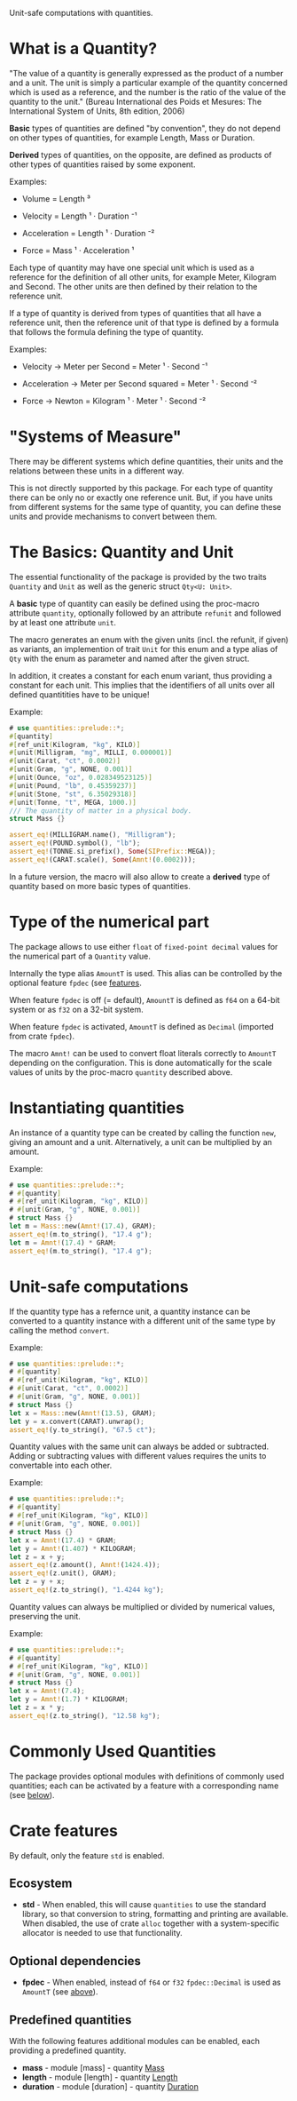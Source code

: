 Unit-safe computations with quantities.

# What is a Quantity?

"The value of a quantity is generally expressed as the product of a number
and a unit. The unit is simply a particular example of the quantity concerned
which is used as a reference, and the number is the ratio of the value of the
quantity to the unit." (Bureau International des Poids et Mesures: The
International System of Units, 8th edition, 2006)

**Basic** types of quantities are defined "by convention", they do not depend on
other types of quantities, for example Length, Mass or Duration.

**Derived** types of quantities, on the opposite, are defined as products of
other types of quantities raised by some exponent.

Examples:

* Volume = Length ³

* Velocity = Length ¹ · Duration ⁻¹

* Acceleration = Length ¹ · Duration ⁻²

* Force = Mass ¹ · Acceleration ¹

Each type of quantity may have one special unit which is used as a reference
for the definition of all other units, for example Meter, Kilogram and
Second. The other units are then defined by their relation to the reference
unit.

If a type of quantity is derived from types of quantities that all have a
reference unit, then the reference unit of that type is defined by a formula
that follows the formula defining the type of quantity.

Examples:

* Velocity -> Meter per Second = Meter ¹ · Second ⁻¹

* Acceleration -> Meter per Second squared = Meter ¹ · Second ⁻²

* Force -> Newton = Kilogram ¹ · Meter ¹ · Second ⁻²


# "Systems of Measure"

There may be different systems which define quantities, their units and the
relations between these units in a different way.

This is not directly supported by this package. For each type of quantity
there can be only no or exactly one reference unit. But, if you have units
from different systems for the same type of quantity, you can define these
units and provide mechanisms to convert between them.

# The Basics: Quantity and Unit

The essential functionality of the package is provided by the two traits 
`Quantity` and `Unit` as well as the generic struct `Qty<U: Unit>`.

A **basic** type of quantity can easily be defined using the proc-macro
attribute `quantity`, optionally followed by an attribute `refunit` and
followed by at least one attribute `unit`.

The macro generates an enum with the given units (incl. the refunit, if given)
as variants, an implemention of trait `Unit` for this enum and a type alias of
`Qty` with the enum as parameter and named after the given struct.

In addition, it creates a constant for each enum variant, thus providing a
constant for each unit. This implies that the identifiers of all units over
all defined quantitities have to be unique!

Example:

```rust
# use quantities::prelude::*;
#[quantity]
#[ref_unit(Kilogram, "kg", KILO)]
#[unit(Milligram, "mg", MILLI, 0.000001)]
#[unit(Carat, "ct", 0.0002)]
#[unit(Gram, "g", NONE, 0.001)]
#[unit(Ounce, "oz", 0.028349523125)]
#[unit(Pound, "lb", 0.45359237)]
#[unit(Stone, "st", 6.35029318)]
#[unit(Tonne, "t", MEGA, 1000.)]
/// The quantity of matter in a physical body.
struct Mass {}

assert_eq!(MILLIGRAM.name(), "Milligram");
assert_eq!(POUND.symbol(), "lb");
assert_eq!(TONNE.si_prefix(), Some(SIPrefix::MEGA));
assert_eq!(CARAT.scale(), Some(Amnt!(0.0002)));
```

In a future version, the macro will also allow to create a **derived** type of
quantity based on more basic types of quantities.

# Type of the numerical part

The package allows to use either `float` of `fixed-point decimal` values for
the numerical part of a `Quantity` value.

Internally the type alias `AmountT` is used. This alias can be controlled by
the optional feature `fpdec` (see 
[features](#crate-features).

When feature `fpdec` is off (= default), `AmountT` is defined as `f64` on a
64-bit system or as `f32` on a 32-bit system.

When feature `fpdec` is activated, `AmountT` is defined as `Decimal` (imported
from crate `fpdec`).

The macro `Amnt!` can be used to convert float literals correctly to `AmountT`
depending on the configuration. This is done automatically for the scale 
values of units by the proc-macro `quantity` described above.

# Instantiating quantities

An instance of a quantity type can be created by calling the function `new`,
giving an amount and a unit. Alternatively, a unit can be multiplied by an
amount.

Example:

```rust
# use quantities::prelude::*;
# #[quantity]
# #[ref_unit(Kilogram, "kg", KILO)]
# #[unit(Gram, "g", NONE, 0.001)]
# struct Mass {}
let m = Mass::new(Amnt!(17.4), GRAM);
assert_eq!(m.to_string(), "17.4 g");
let m = Amnt!(17.4) * GRAM;
assert_eq!(m.to_string(), "17.4 g");
```

# Unit-safe computations

If the quantity type has a refernce unit, a quantity instance can be converted
to a quantity instance with a different unit of the same type by calling the
method `convert`.

Example:

```rust
# use quantities::prelude::*;
# #[quantity]
# #[ref_unit(Kilogram, "kg", KILO)]
# #[unit(Carat, "ct", 0.0002)]
# #[unit(Gram, "g", NONE, 0.001)]
# struct Mass {}
let x = Mass::new(Amnt!(13.5), GRAM);
let y = x.convert(CARAT).unwrap();
assert_eq!(y.to_string(), "67.5 ct");
```

Quantity values with the same unit can always be added or subtracted. Adding
or subtracting values with different values requires the units to convertable
into each other.

Example:

```rust
# use quantities::prelude::*;
# #[quantity]
# #[ref_unit(Kilogram, "kg", KILO)]
# #[unit(Gram, "g", NONE, 0.001)]
# struct Mass {}
let x = Amnt!(17.4) * GRAM;
let y = Amnt!(1.407) * KILOGRAM;
let z = x + y;
assert_eq!(z.amount(), Amnt!(1424.4));
assert_eq!(z.unit(), GRAM);
let z = y + x;
assert_eq!(z.to_string(), "1.4244 kg");
```

Quantity values can always be multiplied or divided by numerical values, 
preserving the unit.

Example:

```rust
# use quantities::prelude::*;
# #[quantity]
# #[ref_unit(Kilogram, "kg", KILO)]
# #[unit(Gram, "g", NONE, 0.001)]
# struct Mass {}
let x = Amnt!(7.4);
let y = Amnt!(1.7) * KILOGRAM;
let z = x * y;
assert_eq!(z.to_string(), "12.58 kg");
```

# Commonly Used Quantities

The package provides optional modules with definitions of commonly used
quantities; each can be activated by a feature with a corresponding name
(see [below](#predefined-quantities)).

# Crate features

By default, only the feature `std` is enabled.

## Ecosystem

* **std** - When enabled, this will cause `quantities` to use the standard
  library, so that conversion to string, formatting and printing are 
  available. When disabled, the use of crate `alloc` together with a
  system-specific allocator is needed to use that functionality.

## Optional dependencies

* **fpdec** - When enabled, instead of `f64` or `f32` `fpdec::Decimal` is used as 
  `AmountT` (see [above](#type-of-the-numerical-part)).

## Predefined quantities

With the following features additional modules can be enabled, each providing
a predefined quantity.

* **mass** - module [mass] - quantity [Mass](mass::Mass)
* **length** - module [length] - quantity [Length](length::Length)
* **duration** - module [duration] - quantity [Duration](duration::Duration)
